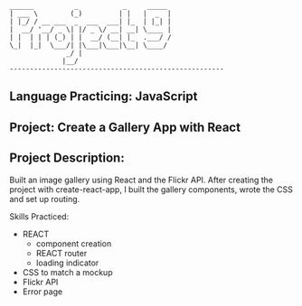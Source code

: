 ```
______          _           _     _____ 
| ___ \        (_)         | |   |  _  |
| |_/ / __ ___  _  ___  ___| |_  | |_| |
|  __/ '__/ _ \| |/ _ \/ __| __| \____ |
| |  | | | (_) | |  __/ (__| |_  .___/ /
\_|  |_|  \___/| |\___|\___|\__| \____/ 
              _/ |                      
             |__/                       
-----------------------------------------------------
```
## Language Practicing: JavaScript
## Project: Create a Gallery App with React
## Project Description:
Built an image gallery using React and the Flickr API. After creating the project with create-react-app, I built the gallery components, wrote the CSS and set up routing.

Skills Practiced:
- REACT
  - component creation
  - REACT router
  - loading indicator
- CSS to match a mockup
- Flickr API
- Error page
